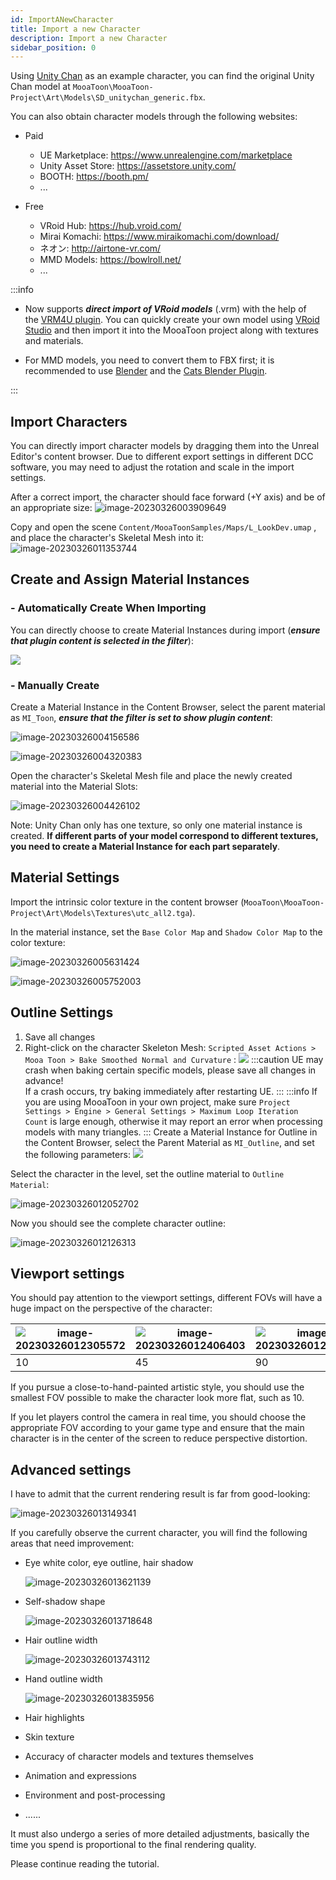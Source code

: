 ```yaml
---
id: ImportANewCharacter
title: Import a new Character
description: Import a new Character
sidebar_position: 0
---
```


Using [Unity Chan](https://unity-chan.com/) as an example character, you can find the original Unity Chan model at `MooaToon\MooaToon-Project\Art\Models\SD_unitychan_generic.fbx`.

You can also obtain character models through the following websites:

- Paid
  - UE Marketplace: https://www.unrealengine.com/marketplace
  - Unity Asset Store: https://assetstore.unity.com/
  - BOOTH: https://booth.pm/
  - ...

- Free
  - VRoid Hub: https://hub.vroid.com/
  - Mirai Komachi: https://www.miraikomachi.com/download/
  - ネオン: http://airtone-vr.com/
  - MMD Models: https://bowlroll.net/
  - ...

:::info

- Now supports _**direct import of VRoid models**_ (.vrm) with the help of the [VRM4U plugin](https://github.com/JasonMa0012/VRM4U_MooaToon). You can quickly create your own model using [VRoid Studio](https://vroid.com/studio) and then import it into the MooaToon project along with textures and materials.

- For MMD models, you need to convert them to FBX first; it is recommended to use [Blender](https://www.blender.org/) and the [Cats Blender Plugin](https://github.com/absolute-quantum/cats-blender-plugin).

:::

## Import Characters

You can directly import character models by dragging them into the Unreal Editor's content browser. Due to different export settings in different DCC software, you may need to adjust the rotation and scale in the import settings.  

After a correct import, the character should face forward (+Y axis) and be of an appropriate size:
![image-20230326003909649](./assets/image-20230326003909649.png)

Copy and open the scene `Content/MooaToonSamples/Maps/L_LookDev.umap` , and place the character's Skeletal Mesh into it:
![image-20230326011353744](./assets/image-20230326011353744.png)

## Create and Assign Material Instances

### - Automatically Create When Importing

You can directly choose to create Material Instances during import (_**ensure that plugin content is selected in the filter**_):

![](assets/Pasted%20image%2020250307214723.png)

### - Manually Create

Create a Material Instance in the Content Browser, select the parent material as `MI_Toon`, ***ensure that the filter is set to show plugin content***:

![image-20230326004156586](./assets/image-20230326004156586.png)

![image-20230326004320383](./assets/image-20230326004320383.png)

Open the character's Skeletal Mesh file and place the newly created material into the Material Slots:

![image-20230326004426102](./assets/image-20230326004426102.png)

Note: Unity Chan only has one texture, so only one material instance is created. **If different parts of your model correspond to different textures, you need to create a Material Instance for each part separately**.

## Material Settings

Import the intrinsic color texture in the content browser (`MooaToon\MooaToon-Project\Art\Models\Textures\utc_all2.tga`).  

In the material instance, set the `Base Color Map` and `Shadow Color Map` to the color texture:

![image-20230326005631424](./assets/image-20230326005631424.png)

![image-20230326005752003](./assets/image-20230326005752003.png)

## Outline Settings

1. Save all changes
2. Right-click on the character Skeleton Mesh: `Scripted Asset Actions > Mooa Toon > Bake Smoothed Normal and Curvature` :
![](assets/Pasted%20image%2020250307215258.png)
:::caution
UE may crash when baking certain specific models, please save all changes in advance!  
If a crash occurs, try baking immediately after restarting UE.
:::
:::info
If you are using MooaToon in your own project, make sure `Project Settings > Engine > General Settings > Maximum Loop Iteration Count` is large enough, otherwise it may report an error when processing models with many triangles.
:::
Create a Material Instance for Outline in the Content Browser, select the Parent Material as `MI_Outline`, and set the following parameters:
![](assets/Pasted%20image%2020250307215455.png)

Select the character in the level, set the outline material to `Outline Material`:

![image-20230326012052702](./assets/image-20230326012052702.png)

Now you should see the complete character outline:

![image-20230326012126313](./assets/image-20230326012126313.png)

## Viewport settings 

You should pay attention to the viewport settings, different FOVs will have a huge impact on the perspective of the character:

| ![image-20230326012305572](./assets/image-20230326012305572.png) | ![image-20230326012406403](./assets/image-20230326012406403.png) | ![image-20230326012439049](./assets/image-20230326012439049.png) |
| ------------------------------------------------------------ | ------------------------------------------------------------ | ------------------------------------------------------------ |
| 10                                                           | 45                                                           | 90                                                           |

If you pursue a close-to-hand-painted artistic style, you should use the smallest FOV possible to make the character look more flat, such as 10.  

If you let players control the camera in real time, you should choose the appropriate FOV according to your game type and ensure that the main character is in the center of the screen to reduce perspective distortion.

## Advanced settings 

I have to admit that the current rendering result is far from good-looking:

![image-20230326013149341](./assets/image-20230326013149341.png)

If you carefully observe the current character, you will find the following areas that need improvement: 

- Eye white color, eye outline, hair shadow

  ![image-20230326013621139](./assets/image-20230326013621139.png)

- Self-shadow shape

  ![image-20230326013718648](./assets/image-20230326013718648.png)

- Hair outline width

  ![image-20230326013743112](./assets/image-20230326013743112.png)

- Hand outline width

  ![image-20230326013835956](./assets/image-20230326013835956.png)

- Hair highlights 
    
- Skin texture 
    
- Accuracy of character models and textures themselves 
    
- Animation and expressions 
    
- Environment and post-processing 
    
- ......

It must also undergo a series of more detailed adjustments, basically the time you spend is proportional to the final rendering quality.  

Please continue reading the tutorial.




















